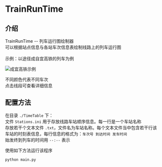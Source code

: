 # TrainRunTime
## 介绍
TrainRunTime -- 列车运行图绘制器  
可以根据站点信息与各站车次信息表绘制线路上的列车运行图  
&emsp; &emsp;  
示例：以途径成自宜高铁的列车为例  
  
![成宜高铁示例](./.Intro/TrainRunTimeExample.png)  
  
不同颜色代表不同车次  
点击线段可查看详细信息  
  
## 配置方法
在目录 `./TimeTable` 下：  
文件 `Stations.ini` 用于存放线路车站顺序信息。每一行是一个车站名称  
存放若干个文本文件 `.txt`，文件名为车站名称。每个文本文件当中包含若干行该车站的时刻表信息，每行信息的格式为：`车次号 到达时间 发车时间`  
始发终到列车的时间用 `--:--` 表示  
  
使用如下方法运行该程序
```shell
python main.py
```